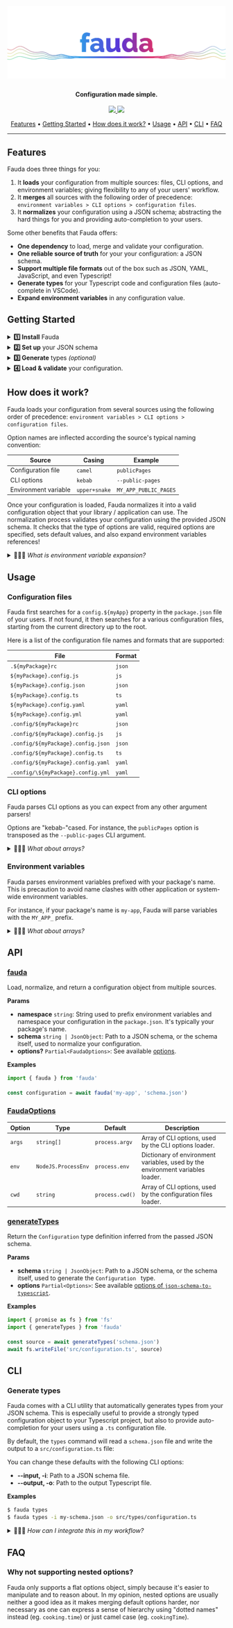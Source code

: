 <h1 align="center">
  <img src="https://raw.githubusercontent.com/ngryman/artworks/master/fauda/heading/fauda@2x.png" alt="Fauda" with="600">
</h1>
<h4 align="center">Configuration made simple.</h4>

<p align="center">
  <a href="https://www.npmjs.com/package/fauda">
    <img src="https://img.shields.io/npm/v/fauda" />
  </a>
  <a href="https://github.com/ngryman/fauda/actions">
    <img src="https://img.shields.io/github/workflow/status/ngryman/fauda/ci" />
  </a>
</p>

<p align="center">
  <a href="#features">Features</a> •
  <a href="#getting-started">Getting Started</a> •
  <a href="#how-does-it-work">How does it work?</a> •
  <a href="#usage">Usage</a> •
  <a href="#api">API</a> •
  <a href="#cli">CLI</a> •
  <a href="#faq">FAQ</a>
</p>

---

## Features

Fauda does three things for you:

1. It **loads** your configuration from multiple sources: files, CLI options, and environment variables; giving flexibility to any of your users' workflow.
2. It **merges** all sources with the following order of precedence: `environment variables > CLI options > configuration files`.
2. It **normalizes** your configuration using a JSON schema; abstracting the hard things for you and providing auto-completion to your users.

Some other benefits that Fauda offers:

- **One dependency** to load, merge and validate your configuration.
- **One reliable source of truth** for your your configuration: a JSON schema.
- **Support multiple file formats** out of the box such as JSON, YAML, JavaScript, and even Typescript!
- **Generate types** for your Typescript code and configuration files (auto-complete in VSCode).
- **Expand environment variables** in any configuration value.

## Getting Started

<details>
<summary><b>1️⃣ Install</b> Fauda</summary><br>

```sh
npm install fauda
```

</details>

<details>
<summary><b>2️⃣ Set up</b> your JSON schema</summary><br>

Create a `schema.json` file:

```json
{
  "$schema": "http://json-schema.org/draft-07/schema",
  "title": "My awesome app configuration",
  "type": "object",
  "properties": {
    "$schema": {
      "description": "Path to my app's schema.",
      "type": "string"
    },
    "port": {
      "description": "The port the server listens to.",
      "type": "number",
      "default": 3000
    },
    "open": {
      "description": "Open in a browser tab if true.",
      "type": "boolean",
      "default": false
    },
    "mode": {
      "description": "Mode of the app.",
      "type": "string",
      "enum": ["development", "production"],
      "default": "${NODE_ENV}"
    },
    "publicPages": {
      "description": "A list of public pages.",
      "type": "array",
      "items": {
        "type": "string"
      }
    }
  },
  "required": ["publicPages"]
}
```

Fauda uses a [JSON schema](https://json-schema.org/) to load and normalize your configuration. For more information on JSON schemas, you can take a look at their [Getting Started](https://json-schema.org/learn/getting-started-step-by-step.html) guide.

</details>

<details>
<summary><b>3️⃣ Generate</b> types <i>(optional)</i></summary><br>

Generate a `src/configuration.ts` file:

```sh
$ npx fauda types
```

This will generate the following file:

```ts
export interface Configuration {
  port?: number
  open?: boolean
  mode?: 'development' | 'production'
  publicPages: string[]
}
```

Types will allow you manipulate a strongly typed configuration object in your code. As a bonus it also enables autocompletion for TS configuration files!

For more information about generating types, please take a look at the [CLI](#cli) section.

</details>

<details>
<summary><b>4️⃣ Load & validate</b> your configuration.</summary><br>

Assuming your package is named `my-app`:

```ts
import { fauda } from 'fauda'
import { Configuration } from './configuration'

async function loadConfiguration() {
  try {
    const configuration = await fauda<Configuration>('my-app')
  } catch (err) {
    console.error(err.message)
  }
}
```

</details>

## How does it work?

Fauda loads your configuration from several sources using the following order of precedence: `environment variables > CLI options > configuration files`.

Option names are inflected according the source's typical naming convention:

| Source               | Casing        | Example               |
| -------------------- | ------------- | --------------------- |
| Configuration file   | `camel`       | `publicPages`         |
| CLI options          | `kebab`       | `--public-pages`      |
| Environment variable | `upper+snake` | `MY_APP_PUBLIC_PAGES` |

Once your configuration is loaded, Fauda normalizes it into a valid configuration object that your library / application can use. The normalization process validates your configuration using the provided JSON schema. It checks that the type of options are valid, required options are specified, sets default values, and also expand environment variables references!

<details>
<summary>🙋🏻‍♂️ <i>What is environment variable expansion?</i></summary><br>

You can reference an environment variable name's as your option's value. Fauda will replace its value at runtime, giving you the opportunity to depend on any environment variable in your configuration.

For instance, if you have a `mode` option that varies depending on the `NODE_ENV`'s value, you can do it like this:

```json
"mode": {
  "default": "${NODE_ENV}"
}
```

Note that you can also reference environment variables in your JSON schema using the `default` value:

```json
"mode": {
  "description": "Mode of the app.",
  "type": "string",
  "enum": ["development", "production"],
  "default": "${NODE_ENV}"
}
```

</details>

## Usage

### Configuration files

Fauda first searches for a `config.${myApp}` property in the `package.json` file of your users. If not found, it then searches for a various configuration files, starting from the current directory up to the root.

Here is a list of the configuration file names and formats that are supported:

| File                               | Format |
| ---------------------------------- | ------ |
| `.${myPackage}rc`                  | `json` |
| `${myPackage}.config.js`           | `js`   |
| `${myPackage}.config.json`         | `json` |
| `${myPackage}.config.ts`           | `ts`   |
| `${myPackage}.config.yaml`         | `yaml` |
| `${myPackage}.config.yml`          | `yaml` |
| `.config/${myPackage}rc`           | `json` |
| `.config/${myPackage}.config.js`   | `js`   |
| `.config/${myPackage}.config.json` | `json` |
| `.config/${myPackage}.config.ts`   | `ts`   |
| `.config/${myPackage}.config.yaml` | `yaml` |
| `.config/\${myPackage}.config.yml` | `yaml` |

### CLI options

Fauda parses CLI options as you can expect from any other argument parsers!

Options are "kebab-"cased. For instance, the `publicPages` option is transposed as the `--public-pages` CLI argument.

<details>
<summary>🙋🏻‍♂️ <i>What about arrays?</i></summary><br>

Arrays are supported in two ways.

1. Declare a JSON-compatible array as value.
2. Use the same argument multiple times.

Here's an example that gives the same result:

```sh
$ my-app --public-pages=/home --public-pages=/about
$ my-app --types="['/home', '/about']"
```

</details>

### Environment variables

Fauda parses environment variables prefixed with your package's name. This is precaution to avoid name clashes with other application or system-wide environment variables.

For instance, if your package's name is `my-app`, Fauda will parse variables with the `MY_APP_` prefix.

<details>
<summary>🙋🏻‍♂️ <i>What about arrays?</i></summary><br>

Arrays are supported! You simply need to declare a JSON-compatible array wrapped between quotes.

Here's an example:

```sh
$ MY_APP_PUBLIC_PAGES="['/home', '/about']"
```

</details>

## API

### [fauda](src/fauda.ts)

Load, normalize, and return a configuration object from multiple sources.

**Params**

- **namespace** `string`: String used to prefix environment variables and namespace your configuration in the `package.json`. It's typically your package's name.
- **schema** `string | JsonObject`: Path to a JSON schema, or the schema itself, used to normalize your configuration.
- **options?** `Partial<FaudaOptions>`: See available [options](#options).

**Examples**

```ts
import { fauda } from 'fauda'

const configuration = await fauda('my-app', 'schema.json')
```

### [FaudaOptions](src/types.ts)

| Option | Type                | Default         | Description                                                                    |
| ------ | ------------------- | --------------- | ------------------------------------------------------------------------------ |
| `args` | `string[]`          | `process.argv`  | Array of CLI options, used by the CLI options loader.                          |
| `env`  | `NodeJS.ProcessEnv` | `process.env`   | Dictionary of environment variables, used by the environment variables loader. |
| `cwd`  | `string`            | `process.cwd()` | Array of CLI options, used by the configuration files loader.                  |

### [generateTypes](src/generator.ts)

Return the `Configuration` type definition inferred from the passed JSON schema.

**Params**

- **schema** `string | JsonObject`: Path to a JSON schema, or the schema itself, used to generate the `Configuration ` type.
- **options** `Partial<Options>`: See available [options of `json-schema-to-typescript`](https://github.com/bcherny/json-schema-to-typescript#options).

**Examples**

```ts
import { promise as fs } from 'fs'
import { generateTypes } from 'fauda'

const source = await generateTypes('schema.json')
await fs.writeFile('src/configuration.ts', source)
```

## CLI

### Generate types

Fauda comes with a CLI utility that automatically generates types from your JSON schema. This is especially useful to provide a strongly typed configuration object to your Typescript project, but also to provide auto-completion for your users using a `.ts` configuration file.

By default, the `types` command will read a `schema.json` file and write the output to a `src/configuration.ts` file:

You can change these defaults with the following CLI options:

- **--input, -i**: Path to a JSON schema file.
- **--output, -o**: Path to the output Typescript file.

**Examples**

```sh
$ fauda types
$ fauda types -i my-schema.json -o src/types/configuration.ts
```

<details>
<summary>🙋🏻‍♂️ <i>How can I integrate this in my workflow?</i></summary><br>

Typescript projects generally have a `build` script to transpile sources to plain JavaScript. You can generate your types right before using with the `prebuild` script:

```json
{
  "scripts": {
    "build": "tsc",
    "prebuild": "fauda types"
  }
}
```

Usually you will also want to watch for changes to your schema and reflect these changes in the generated types to benefit from your IDE's automcompletion.

Assuming you have `dev` script that watches for changes, you could split your scripts to transpile your code and generate your types in two different scripts, and use a tool like [npm-run-all](https://www.npmjs.com/package/npm-run-all) to run them sequentially:

```json
{
  "scripts": {
    "dev": "run-s dev:*",
    "dev:types": "fauda types",
    "dev:build": "tsc -w"
  }
}
```

</details>

## FAQ

### Why not supporting nested options?

Fauda only supports a flat options object, simply because it's easier to manipulate and to reason about. In my opinion, nested options are usually neither a good idea as it makes merging default options harder, nor necessary as one can express a sense of hierarchy using "dotted names" instead (eg. `cooking.time`) or just camel case (eg. `cookingTime`).
